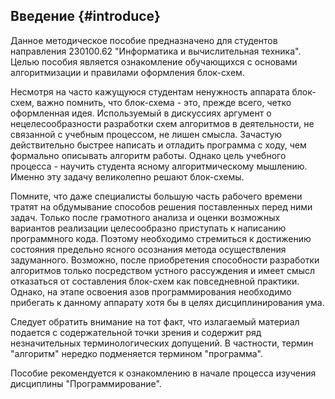 ## Введение {#introduce}

Данное методическое пособие предназначено для студентов направления 230100.62 "Информатика и вычислительная техника". Целью пособия является ознакомление обучающихся с основами алгоритмизации и правилами оформления блок-схем.

Несмотря на часто кажущуюся студентам ненужность аппарата блок-схем, важно помнить, что блок-схема - это, прежде всего, четко оформленная идея. Используемый в дискуссиях аргумент о нецелесообразности разработки схем алгоритмов в деятельности, не связанной с учебным процессом, не лишен смысла. Зачастую действительно быстрее написать и отладить программа с ходу, чем формально описывать алгоритм работы. Однако цель учебного процесса - научить студента ясному алгоритмическому мышлению. Именно эту задачу великолепно решают блок-схемы. 

Помните, что даже специалисты большую часть рабочего времени тратят на обдумывание способов решения поставленных перед ними задач. Только после грамотного анализа и оценки возможных вариантов реализации целесообразно приступать к написанию программного кода. Поэтому необходимо стремиться к достижению состояния предельно ясного осознания метода осуществления задуманного. Возможно, после приобретения способности разработки алгоритмов только посредством устного рассуждения и имеет смысл отказаться от составления блок-схем как повседневной практики. Однако, на этапе освоения азов программирования необходимо прибегать к данному аппарату хотя бы в целях дисциплинирования ума.

Следует обратить внимание на тот факт, что излагаемый материал подается с содержательной точки зрения и содержит ряд незначительных терминологических допущений. В частности, термин "алгоритм" нередко подменяется термином "программа". 

Пособие рекомендуется к ознакомлению в начале процесса изучения дисциплины "Программирование". 
